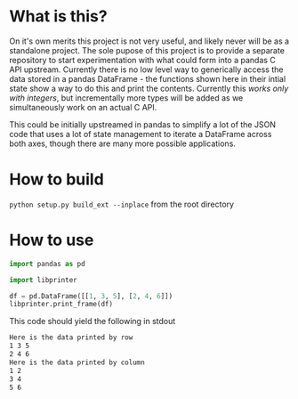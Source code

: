 # What is this?

On it's own merits this project is not very useful, and likely never will be as a standalone project. The sole pupose of this project is to provide a separate repository to start experimentation with what could form into a pandas C API upstream. Currently there is no low level way to generically access the data stored in a pandas DataFrame - the functions shown here in their intial state show a way to do this and print the contents.  Currently this *works only with integers*, but incrementally more types will be added as we simultaneously work on an actual C API.

This could be initially upstreamed in pandas to simplify a lot of the JSON code that uses a lot of state management to iterate a DataFrame across both axes, though there are many more possible applications.

# How to build

`python setup.py build_ext --inplace` from the root directory

# How to use

```python
import pandas as pd

import libprinter

df = pd.DataFrame([[1, 3, 5], [2, 4, 6]])
libprinter.print_frame(df)
```

This code should yield the following in stdout

```sh
Here is the data printed by row
1 3 5
2 4 6
Here is the data printed by column
1 2
3 4
5 6
```
